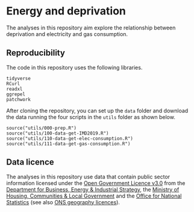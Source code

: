 # Energy and deprivation

The analyses in this repository aim explore the relationship between deprivation and electricity and gas consumption.

## Reproducibility

The code in this repository uses the following libraries.

```
tidyverse
RCurl
readxl
ggrepel
patchwork
```

After cloning the repository, you can set up the `data` folder and download the data running the four scripts in the `utils` folder as shown below.

```
source("utils/000-prep.R")
source("utils/100-data-get-IMD2019.R")
source("utils/110-data-get-elec-consumption.R")
source("utils/111-data-get-gas-consumption.R")
```

## Data licence

The analyses in this repository use data that contain public sector information licensed under the [Open Government Licence v3.0](https://www.nationalarchives.gov.uk/doc/open-government-licence/version/3/) from the [Department for Business, Energy & Industrial Strategy](https://www.gov.uk/government/organisations/department-for-business-energy-and-industrial-strategy), the [Ministry of Housing, Communities & Local Government](https://www.gov.uk/government/organisations/ministry-of-housing-communities-and-local-government) and the [Office for National Statistics](https://www.ons.gov.uk/) (see also [ONS geography licences](https://www.ons.gov.uk/methodology/geography/licences)).